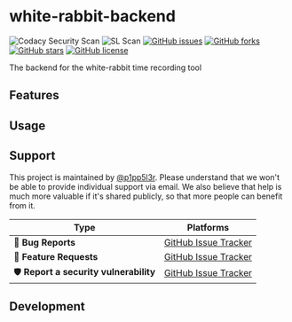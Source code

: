 # white-rabbit-backend

![Codacy Security Scan](https://github.com/itsallcode/white-rabbit-backend/workflows/Codacy%20Security%20Scan/badge.svg)
![SL Scan](https://github.com/itsallcode/white-rabbit-backend/workflows/SL%20Scan/badge.svg)
[![GitHub issues](https://img.shields.io/github/issues/itsallcode/white-rabbit-backend.svg)](https://github.com/itsallcode/white-rabbit-backendissues)
[![GitHub forks](https://img.shields.io/github/forks/itsallcode/white-rabbit-backend.svg)](https://github.com/itsallcode/white-rabbit-backend/network)
[![GitHub stars](https://img.shields.io/github/stars/itsallcode/white-rabbit-backend.svg)](https://github.com/itsallcode/white-rabbit-backend/stargazers)
[![GitHub license](https://img.shields.io/github/license/itsallcode/white-rabbit-backend.svg)](https://github.com/itsallcode/white-rabbit-backend/LICENSE.md)


The backend for the white-rabbit time recording tool

## Features

## Usage

## Support

This project is maintained by [@p1pp5l3r](https://github.com/p1pp5l3r). Please understand that we won't be able to provide individual support via email. We also believe that help is much more valuable if it's shared publicly, so that more people can benefit from it.

| Type                   | Platforms                                                    |
| ---------------------- | ------------------------------------------------------------ |
| 🚨 **Bug Reports**      | [GitHub Issue Tracker](https://github.com/itsallcode/white-rabbit-backend/issues/new?assignees=&labels=&template=bug_report.md&title=) |
| 🎁 **Feature Requests** | [GitHub Issue Tracker](https://github.com/itsallcode/white-rabbit-backend/issues/new?assignees=&labels=&template=feature_request.md&title=) |
| 🛡 **Report a security vulnerability**      | [GitHub Issue Tracker](https://github.com/itsallcode/white-rabbit-backend/issues) |

## Development
